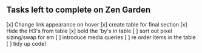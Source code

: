 ## Tasks left to complete on Zen Garden 

[x] Change link appearance on hover
[x] create table for final section
[x] Hide the H3's from table 
[x] bold the 'by's in table
[ ] sort out pixel sizing/swap for em
[ ] introduce media queries
[ ] re order items in the table
[ ] tidy up code!
